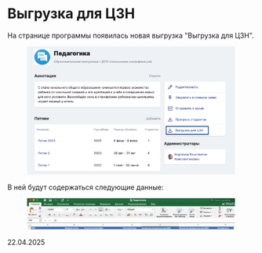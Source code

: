# Выгрузка для ЦЗН

На странице программы появилась новая выгрузка "Выгрузка для ЦЗН".

<figure><img src="../../.gitbook/assets/image (3).png" alt=""><figcaption></figcaption></figure>

В ней будут содержаться следующие данные:

<figure><img src="../../.gitbook/assets/image (1007).png" alt=""><figcaption></figcaption></figure>

22.04.2025
